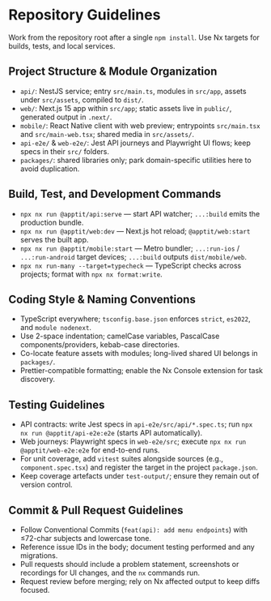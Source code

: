 # Repository Guidelines

Work from the repository root after a single `npm install`. Use Nx targets for builds, tests, and local services.

## Project Structure & Module Organization
- `api/`: NestJS service; entry `src/main.ts`, modules in `src/app`, assets under `src/assets`, compiled to `dist/`.
- `web/`: Next.js 15 app within `src/app`; static assets live in `public/`, generated output in `.next/`.
- `mobile/`: React Native client with web preview; entrypoints `src/main.tsx` and `src/main-web.tsx`; shared media in `src/assets/`.
- `api-e2e/` & `web-e2e/`: Jest API journeys and Playwright UI flows; keep specs in their `src/` folders.
- `packages/`: shared libraries only; park domain-specific utilities here to avoid duplication.

## Build, Test, and Development Commands
- `npx nx run @apptit/api:serve` — start API watcher; `...:build` emits the production bundle.
- `npx nx run @apptit/web:dev` — Next.js hot reload; `@apptit/web:start` serves the built app.
- `npx nx run @apptit/mobile:start` — Metro bundler; `...:run-ios` / `...:run-android` target devices; `...:build` outputs `dist/mobile/web`.
- `npx nx run-many --target=typecheck` — TypeScript checks across projects; format with `npx nx format:write`.

## Coding Style & Naming Conventions
- TypeScript everywhere; `tsconfig.base.json` enforces `strict`, `es2022`, and `module nodenext`.
- Use 2-space indentation; camelCase variables, PascalCase components/providers, kebab-case directories.
- Co-locate feature assets with modules; long-lived shared UI belongs in `packages/`.
- Prettier-compatible formatting; enable the Nx Console extension for task discovery.

## Testing Guidelines
- API contracts: write Jest specs in `api-e2e/src/api/*.spec.ts`; run `npx nx run @apptit/api-e2e:e2e` (starts API automatically).
- Web journeys: Playwright specs in `web-e2e/src`; execute `npx nx run @apptit/web-e2e:e2e` for end-to-end runs.
- For unit coverage, add `vitest` suites alongside sources (e.g., `component.spec.tsx`) and register the target in the project `package.json`.
- Keep coverage artefacts under `test-output/`; ensure they remain out of version control.

## Commit & Pull Request Guidelines
- Follow Conventional Commits (`feat(api): add menu endpoints`) with ≤72-char subjects and lowercase tone.
- Reference issue IDs in the body; document testing performed and any migrations.
- Pull requests should include a problem statement, screenshots or recordings for UI changes, and the `nx` commands run.
- Request review before merging; rely on Nx affected output to keep diffs focused.
